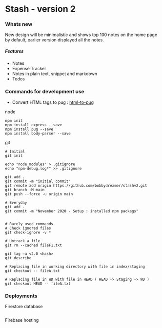 # Stash - version 2

### Whats new
New design will be minimalistic and shows top 100 notes on the home page by default, earlier version displayed all the notes. 

##### Features
* Notes
* Expense Tracker
* Notes in plain text, snippet and markdown
* Todos

### Commands for development use 

* Convert HTML tags to pug : [html-to-pug](https://html-to-pug.com/)

node
```
npm init
npm install express --save
npm install pug --save
npm install body-parser --save

```

git
```
# Initial
git init

echo "node_modules" > .gitignore
echo "npm-debug.log*" >> .gitignore

git add .
git commit -m "initial commit"
git remote add origin https://github.com/bobbydreamer/stashv2.git
git branch -M main
git push --force -u origin main

# Everyday
git add .
git commit -m "November 2020 - Setup : installed npm packags"


# Rarely used commands
# Check ignored files
git check-ignore -v * 

# Untrack a file 
git rm --cached fileF1.txt

git tag –a v2.0 <hash>
git describe

# Replacing file in working directory with file in index/staging
git checkout -- fileA.txt

# Replacing file in WD with file in HEAD ( HEAD -> Staging -> WD )
git checkout HEAD -- fileA.txt
```

### Deployments 

Firestore database
```
```

Firebase hosting
```
```